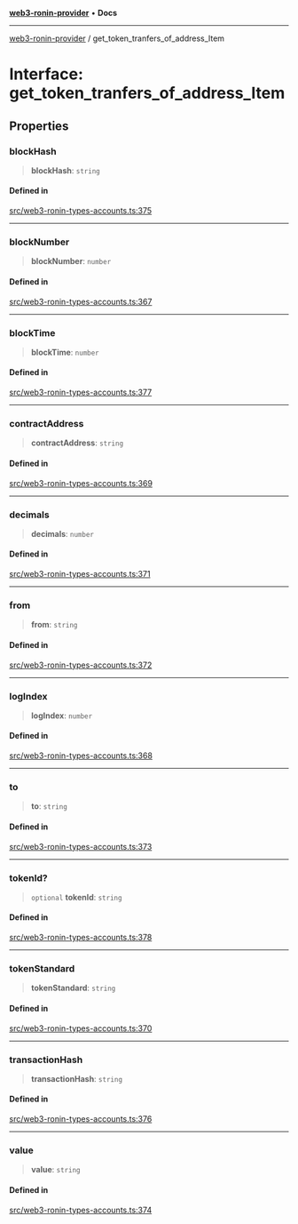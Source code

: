 [**web3-ronin-provider**](../README.md) • **Docs**

***

[web3-ronin-provider](../globals.md) / get\_token\_tranfers\_of\_address\_Item

# Interface: get\_token\_tranfers\_of\_address\_Item

## Properties

### blockHash

> **blockHash**: `string`

#### Defined in

[src/web3-ronin-types-accounts.ts:375](https://github.com/chuacw/web3-ronin-provider/blob/74865f4cc367fda569b2ea12b7ca079db4fcf0a2/src/web3-ronin-types-accounts.ts#L375)

***

### blockNumber

> **blockNumber**: `number`

#### Defined in

[src/web3-ronin-types-accounts.ts:367](https://github.com/chuacw/web3-ronin-provider/blob/74865f4cc367fda569b2ea12b7ca079db4fcf0a2/src/web3-ronin-types-accounts.ts#L367)

***

### blockTime

> **blockTime**: `number`

#### Defined in

[src/web3-ronin-types-accounts.ts:377](https://github.com/chuacw/web3-ronin-provider/blob/74865f4cc367fda569b2ea12b7ca079db4fcf0a2/src/web3-ronin-types-accounts.ts#L377)

***

### contractAddress

> **contractAddress**: `string`

#### Defined in

[src/web3-ronin-types-accounts.ts:369](https://github.com/chuacw/web3-ronin-provider/blob/74865f4cc367fda569b2ea12b7ca079db4fcf0a2/src/web3-ronin-types-accounts.ts#L369)

***

### decimals

> **decimals**: `number`

#### Defined in

[src/web3-ronin-types-accounts.ts:371](https://github.com/chuacw/web3-ronin-provider/blob/74865f4cc367fda569b2ea12b7ca079db4fcf0a2/src/web3-ronin-types-accounts.ts#L371)

***

### from

> **from**: `string`

#### Defined in

[src/web3-ronin-types-accounts.ts:372](https://github.com/chuacw/web3-ronin-provider/blob/74865f4cc367fda569b2ea12b7ca079db4fcf0a2/src/web3-ronin-types-accounts.ts#L372)

***

### logIndex

> **logIndex**: `number`

#### Defined in

[src/web3-ronin-types-accounts.ts:368](https://github.com/chuacw/web3-ronin-provider/blob/74865f4cc367fda569b2ea12b7ca079db4fcf0a2/src/web3-ronin-types-accounts.ts#L368)

***

### to

> **to**: `string`

#### Defined in

[src/web3-ronin-types-accounts.ts:373](https://github.com/chuacw/web3-ronin-provider/blob/74865f4cc367fda569b2ea12b7ca079db4fcf0a2/src/web3-ronin-types-accounts.ts#L373)

***

### tokenId?

> `optional` **tokenId**: `string`

#### Defined in

[src/web3-ronin-types-accounts.ts:378](https://github.com/chuacw/web3-ronin-provider/blob/74865f4cc367fda569b2ea12b7ca079db4fcf0a2/src/web3-ronin-types-accounts.ts#L378)

***

### tokenStandard

> **tokenStandard**: `string`

#### Defined in

[src/web3-ronin-types-accounts.ts:370](https://github.com/chuacw/web3-ronin-provider/blob/74865f4cc367fda569b2ea12b7ca079db4fcf0a2/src/web3-ronin-types-accounts.ts#L370)

***

### transactionHash

> **transactionHash**: `string`

#### Defined in

[src/web3-ronin-types-accounts.ts:376](https://github.com/chuacw/web3-ronin-provider/blob/74865f4cc367fda569b2ea12b7ca079db4fcf0a2/src/web3-ronin-types-accounts.ts#L376)

***

### value

> **value**: `string`

#### Defined in

[src/web3-ronin-types-accounts.ts:374](https://github.com/chuacw/web3-ronin-provider/blob/74865f4cc367fda569b2ea12b7ca079db4fcf0a2/src/web3-ronin-types-accounts.ts#L374)
